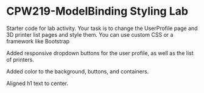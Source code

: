 # CPW219-ModelBinding Styling Lab
Starter code for lab activity. Your task is to change the UserProfile page and 3D printer list pages and style them. You can
use custom CSS or a framework like Bootstrap

Added responsive dropdown buttons for the user profile, as well as the list of printers.

Added color to the background, buttons, and containers.

Aligned h1 text to center.
